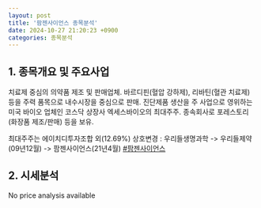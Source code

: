 ```yaml
---
layout: post
title: '팜젠사이언스 종목분석'
date: 2024-10-27 21:20:23 +0900
categories: 종목분석
---
```


## 1. 종목개요 및 주요사업

치료제 중심의 의약품 제조 및 판매업체. 바르디핀(혈압 강하제), 리바틴(혈관 치료제) 등을 주력 품목으로 내수시장을 중심으로 판매. 진단제품 생산을 주 사업으로 영위하는 미국 바이오 업체인 코스닥 상장사 엑세스바이오의 최대주주. 종속회사로 포레스토리(화장품 제조/판매) 등을 보유. 

최대주주는 에이치디투자조합 외(12.69%) 상호변경 : 우리들생명과학 -> 우리들제약(09년12월) -> 팜젠사이언스(21년4월)
[#팜젠사이언스](#)

## 2. 시세분석

No price analysis available
